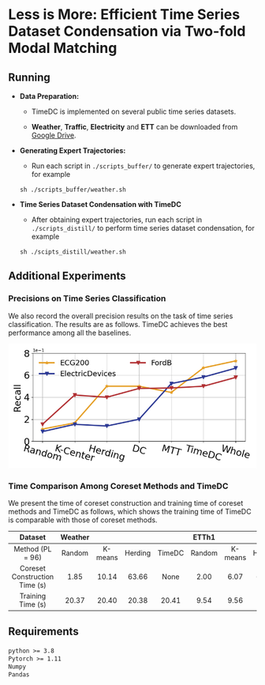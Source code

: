# Less is More: Efficient Time Series Dataset Condensation via Two-fold Modal Matching

## Running
- **Data Preparation:**

  - TimeDC is implemented on several public time series datasets.

  - **Weather**, **Traffic**, **Electricity** and **ETT** can be downloaded from [Google Drive](https://drive.google.com/drive/folders/1ZOYpTUa82_jCcxIdTmyr0LXQfvaM9vIy).

- **Generating Expert Trajectories:**
  - Run each script in ```./scripts_buffer/``` to generate expert trajectories, for example
  ```
  sh ./scripts_buffer/weather.sh
  ```

- **Time Series Dataset Condensation with TimeDC**
  - After obtaining expert trajectories, run each script in ```./scripts_distill/``` to perform time series dataset condensation, for example
  ```
  sh ./scipts_distill/weather.sh
  ```

## Additional Experiments

<!-- ### Effect of the Number of Expert Trajectories-->

### Precisions on Time Series Classification
We also record the overall precision results on the task of time series classification. The results are as follows. TimeDC achieves the best performance among all the baselines. 

![](precision.png)

### Time Comparison Among Coreset Methods and TimeDC
We present the time of coreset construction and training time of coreset methods and TimeDC as follows, which shows the training time of TimeDC is comparable with those of coreset methods.

|            Dataset            | Weather |         |         |        |  ETTh1 |         |         |        |
|:-----------------------------:|:-------:|:-------:|:-------:|:------:|:------:|:-------:|:-------:|:------:|
|        Method (PL = 96)       |  Random | K-means | Herding | TimeDC | Random | K-means | Herding | TimeDC |
| Coreset Construction Time (s) |   1.85  |  10.14  |  63.66  |  None  |  2.00  |   6.07  |  69.01  |  None  |
|       Training Time (s)       |  20.37  |  20.40  |  20.38  |  20.41 |  9.54  |   9.56  |   9.55  |  9.56  |

## Requirements
```
python >= 3.8
Pytorch >= 1.11
Numpy
Pandas
```
